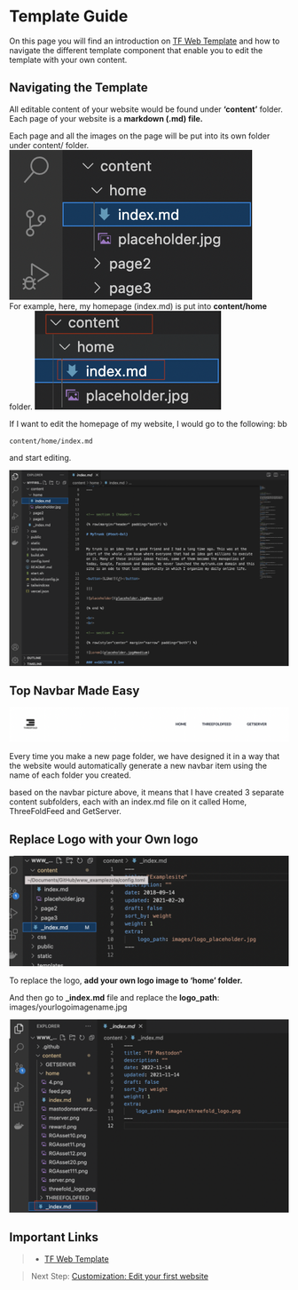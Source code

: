 # Template Guide

On this page you will find an introduction on [TF Web Template](https://github.com/threefoldfoundation/www_examplezola) and how to navigate the different template component that enable you to edit the template with your own content.

## Navigating the Template

All editable content of your website would be found under **‘content’** folder. 
Each page of your website is a **markdown (.md) file.**

Each page and all the images on the page will be put into its own folder under content/ folder. 
![](./img/folderdetail.png)
<br>
For example, here, my homepage (index.md) is put into **content/home** folder.
![](./img/indexmd.png)

If I want to edit the homepage of my website, I would go to the following:
bb
```
content/home/index.md
```
 and start editing.

 ![](./img/vscode.png)

 ## Top Navbar Made Easy

![](./img/navbar.png)

Every time you make a new page folder, we have designed it in a way that the website would automatically generate a new navbar item using the name of each folder you created.

 based on the navbar picture above, it means that I have created 3 separate content subfolders, each with an index.md file on it called Home, ThreeFoldFeed and GetServer.

## Replace Logo with your Own logo
![](./img/logo.png)

To replace the logo, **add your own logo image to ‘home’ folder.**

And then go to **_index.md** file and replace the **logo_path**: images/yourlogoimagename.jpg

![](./img/placeholder.png)

## Important Links

> - [TF Web Template](https://github.com/threefoldfoundation/www_examplezola)

> Next Step: [Customization: Edit your first website](customization)